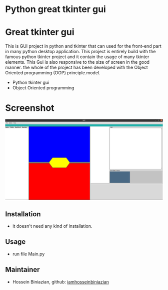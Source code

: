 # Python great tkinter gui
# Great tkinter gui

This is  GUI project in python and tkinter that can used for the front-end part in many python desktop application. This project is entirely build with the famous python tkinter project and it contain the usage of many  tkinter elements. This Gui is also responsive to the size of screen in the good manner. the whole of the project has been developed with the Object Oriented programming (OOP) principle.model.
- Python  tkinter gui
- Object Oriented programming 
# Screenshot

![Screenshot](Screenshot_2.png)
## Installation
- it doesn't need any kind of installation.

## Usage
- run file Main.py

## Maintainer
* Hossein Biniazian, github: [iamhosseinbiniazian](https://github.com/iamhosseinbiniazian)
